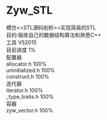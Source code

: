 # Zyw_STL
模仿&lt;&lt;STL源码剖析>>实现简易的STL        
目的:锻炼自己的数据结构算法和熟悉C++    
工具 VS2015                                                                                                                                               
目前进度  1%    
配置器   
 allocator.h 100%   
 uninitialized.h 100%   
 construct.h 100%   
 迭代器    
 iterator.h 100%    
 _type_traits.h 100%    
 容器    
 zyw_vector.h  100%        
